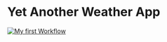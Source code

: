 # Yet Another Weather App

[![My first Workflow](https://github.com/EmmanuelSoon/weatherapp/actions/workflows/main.yaml/badge.svg)](https://github.com/EmmanuelSoon/weatherapp/actions/workflows/main.yaml)